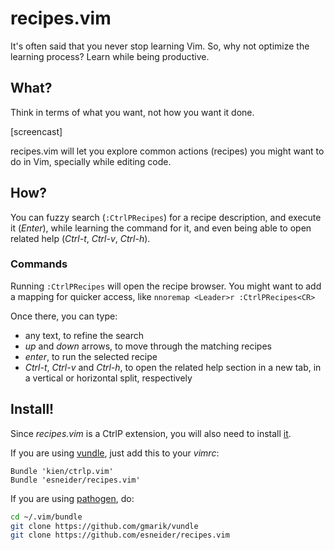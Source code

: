 # recipes.vim

It's often said that you never stop learning Vim. So, why not optimize the
learning process? Learn while being productive.

## What?

Think in terms of what you want, not how you want it done.

[screencast]

recipes.vim will let you explore common actions (recipes) you might want to do
in Vim, specially while editing code.

## How?

You can fuzzy search (`:CtrlPRecipes`) for a recipe description, and execute it
(*Enter*), while learning the command for it, and even being able to open
related help (*Ctrl-t*, *Ctrl-v*, *Ctrl-h*).

### Commands

Running `:CtrlPRecipes` will open the recipe browser. You might want to add a
mapping for quicker access, like `nnoremap <Leader>r :CtrlPRecipes<CR>`

Once there, you can type:
* any text, to refine the search
* *up* and *down* arrows, to move through the matching recipes
* *enter*, to run the selected recipe
* *Ctrl-t*, *Ctrl-v* and *Ctrl-h*, to open the related help section in a new
  tab, in a vertical or horizontal split, respectively

## Install!

Since *recipes.vim* is a CtrlP extension, you will also need to install
[it](kien/ctrlp.vim).

If you are using [vundle](https://github.com/gmarik/vundle), just add this to
your *vimrc*:

```vim
Bundle 'kien/ctrlp.vim'
Bundle 'esneider/recipes.vim'
```

If you are using [pathogen](https://github.com/tpope/vim-pathogen/), do:

```bash
cd ~/.vim/bundle
git clone https://github.com/gmarik/vundle
git clone https://github.com/esneider/recipes.vim
```

